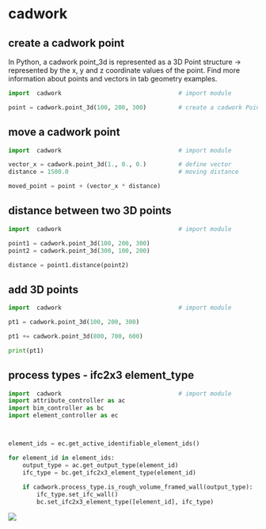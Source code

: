 # cadwork

## create a cadwork point

In Python, a cadwork point_3d is represented as a 3D Point structure -> represented by the x, y and z coordinate values of the point. 
Find more information about points and vectors in tab geometry examples.

```python
import  cadwork                                 # import module

point = cadwork.point_3d(100, 200, 300)         # create a cadwork Point
```

## move a cadwork point 

```python 
import  cadwork                                 # import module

vector_x = cadwork.point_3d(1., 0., 0.)         # define vector
distance = 1500.0                               # moving distance

moved_point = point + (vector_x * distance)    
```

## distance between two 3D points

```python 
import  cadwork                                 # import module

point1 = cadwork.point_3d(100, 200, 300) 
point2 = cadwork.point_3d(300, 100, 200)                            

distance = point1.distance(point2)  
```

## add 3D points

```python 
import  cadwork                                 # import module

pt1 = cadwork.point_3d(100, 200, 300)

pt1 += cadwork.point_3d(800, 700, 600)

print(pt1)
```

## process types - ifc2x3 element_type

```python 
import  cadwork                                 # import module
import attribute_controller as ac
import bim_controller as bc
import element_controller as ec



element_ids = ec.get_active_identifiable_element_ids()

for element_id in element_ids:
    output_type = ac.get_output_type(element_id)
    ifc_type = bc.get_ifc2x3_element_type(element_id)
    
    if cadwork.process_type.is_rough_volume_framed_wall(output_type):
        ifc_type.set_ifc_wall()
        bc.set_ifc2x3_element_type([element_id], ifc_type)

```


<noscript>
    <img src="https://analytics.cadwork.ca/ingress/e6b1702b-6224-4e93-94b7-9e4c2cd7ae06/pixel.gif">
</noscript>
<script defer src="https://analytics.cadwork.ca/ingress/e6b1702b-6224-4e93-94b7-9e4c2cd7ae06/script.js"></script>